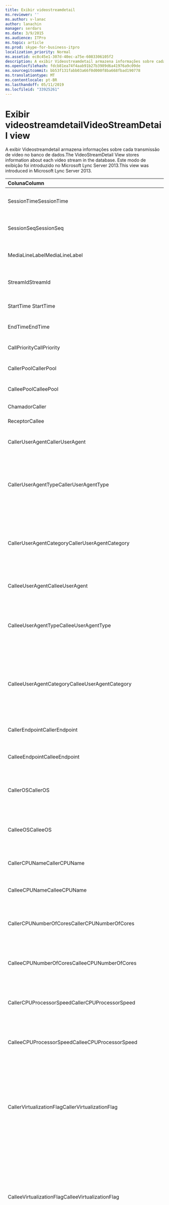 ```yaml
---
title: Exibir videostreamdetail
ms.reviewer: ''
ms.author: v-lanac
author: lanachin
manager: serdars
ms.date: 3/9/2015
ms.audience: ITPro
ms.topic: article
ms.prod: skype-for-business-itpro
localization_priority: Normal
ms.assetid: ec8c45e1-307d-40ec-a75e-6083306105f2
description: A exibir Videostreamdetail armazena informações sobre cada transmissão de vídeo no banco de dados. Este modo de exibição foi introduzido no Microsoft Lync Server 2013.
ms.openlocfilehash: fdcb81ea74f4aab91b27b3989d6a41976a9c09de
ms.sourcegitcommit: bb53f131fabb03a66f0d000f8ba668fbad190778
ms.translationtype: MT
ms.contentlocale: pt-BR
ms.lasthandoff: 05/11/2019
ms.locfileid: "33925261"
---
```

# <a name="videostreamdetail-view"></a><span data-ttu-id="f9c89-104">Exibir videostreamdetail</span><span class="sxs-lookup"><span data-stu-id="f9c89-104">VideoStreamDetail view</span></span>
 
<span data-ttu-id="f9c89-105">A exibir Videostreamdetail armazena informações sobre cada transmissão de vídeo no banco de dados.</span><span class="sxs-lookup"><span data-stu-id="f9c89-105">The VideoStreamDetail View stores information about each video stream in the database.</span></span> <span data-ttu-id="f9c89-106">Este modo de exibição foi introduzido no Microsoft Lync Server 2013.</span><span class="sxs-lookup"><span data-stu-id="f9c89-106">This view was introduced in Microsoft Lync Server 2013.</span></span>
  
|<span data-ttu-id="f9c89-107">**Coluna**</span><span class="sxs-lookup"><span data-stu-id="f9c89-107">**Column**</span></span>|<span data-ttu-id="f9c89-108">**Tipo de dados**</span><span class="sxs-lookup"><span data-stu-id="f9c89-108">**Data Type**</span></span>|<span data-ttu-id="f9c89-109">**Descrição**</span><span class="sxs-lookup"><span data-stu-id="f9c89-109">**Description**</span></span>|
|:-----|:-----|:-----|
|<span data-ttu-id="f9c89-110">SessionTime</span><span class="sxs-lookup"><span data-stu-id="f9c89-110">SessionTime</span></span>  <br/> |<span data-ttu-id="f9c89-111">datetime</span><span class="sxs-lookup"><span data-stu-id="f9c89-111">datetime</span></span>  <br/> |<span data-ttu-id="f9c89-112">Referenciado de [MediaLine table](medialine-0.md).</span><span class="sxs-lookup"><span data-stu-id="f9c89-112">Referenced from the [MediaLine table](medialine-0.md).</span></span>  <br/> |
|<span data-ttu-id="f9c89-113">SessionSeq</span><span class="sxs-lookup"><span data-stu-id="f9c89-113">SessionSeq</span></span>  <br/> |<span data-ttu-id="f9c89-114">int</span><span class="sxs-lookup"><span data-stu-id="f9c89-114">int</span></span>  <br/> |<span data-ttu-id="f9c89-115">Referenciado de [MediaLine table](medialine-0.md).</span><span class="sxs-lookup"><span data-stu-id="f9c89-115">Referenced from the [MediaLine table](medialine-0.md).</span></span>  <br/> |
|<span data-ttu-id="f9c89-116">MediaLineLabel</span><span class="sxs-lookup"><span data-stu-id="f9c89-116">MediaLineLabel</span></span>  <br/> |<span data-ttu-id="f9c89-117">tinyint</span><span class="sxs-lookup"><span data-stu-id="f9c89-117">tinyint</span></span>  <br/> |<span data-ttu-id="f9c89-118">Referenciado de [MediaLine table](medialine-0.md).</span><span class="sxs-lookup"><span data-stu-id="f9c89-118">Referenced from the [MediaLine table](medialine-0.md).</span></span>  <br/> |
|<span data-ttu-id="f9c89-119">StreamId</span><span class="sxs-lookup"><span data-stu-id="f9c89-119">StreamId</span></span>  <br/> |<span data-ttu-id="f9c89-120">int</span><span class="sxs-lookup"><span data-stu-id="f9c89-120">int</span></span>  <br/> |<span data-ttu-id="f9c89-121">ID exclusiva dentro de uma linha de mídia.</span><span class="sxs-lookup"><span data-stu-id="f9c89-121">Unique ID within a media line.</span></span>  <br/> |
|<span data-ttu-id="f9c89-122">StartTime </span><span class="sxs-lookup"><span data-stu-id="f9c89-122">StartTime</span></span>  <br/> |<span data-ttu-id="f9c89-123">datetime</span><span class="sxs-lookup"><span data-stu-id="f9c89-123">datetime</span></span>  <br/> |<span data-ttu-id="f9c89-124">Hora de início de sessão.</span><span class="sxs-lookup"><span data-stu-id="f9c89-124">Start time of the session.</span></span>  <br/> |
|<span data-ttu-id="f9c89-125">EndTime</span><span class="sxs-lookup"><span data-stu-id="f9c89-125">EndTime</span></span>  <br/> |<span data-ttu-id="f9c89-126">datetime</span><span class="sxs-lookup"><span data-stu-id="f9c89-126">datetime</span></span>  <br/> |<span data-ttu-id="f9c89-127">Hora de término da sessão.</span><span class="sxs-lookup"><span data-stu-id="f9c89-127">End time of the session.</span></span>  <br/> |
|<span data-ttu-id="f9c89-128">CallPriority</span><span class="sxs-lookup"><span data-stu-id="f9c89-128">CallPriority</span></span>  <br/> |<span data-ttu-id="f9c89-129">int</span><span class="sxs-lookup"><span data-stu-id="f9c89-129">int</span></span>  <br/> |<span data-ttu-id="f9c89-130">Prioridade da chamada.</span><span class="sxs-lookup"><span data-stu-id="f9c89-130">Priority of the call.</span></span>  <br/> |
|<span data-ttu-id="f9c89-131">CallerPool</span><span class="sxs-lookup"><span data-stu-id="f9c89-131">CallerPool</span></span>  <br/> |<span data-ttu-id="f9c89-132">nvarchar(256)</span><span class="sxs-lookup"><span data-stu-id="f9c89-132">nvarchar(256)</span></span>  <br/> |<span data-ttu-id="f9c89-133">FQDN do pool do chamador.</span><span class="sxs-lookup"><span data-stu-id="f9c89-133">Caller pool FQDN.</span></span>  <br/> |
|<span data-ttu-id="f9c89-134">CalleePool</span><span class="sxs-lookup"><span data-stu-id="f9c89-134">CalleePool</span></span>  <br/> |<span data-ttu-id="f9c89-135">nvarchar(256)</span><span class="sxs-lookup"><span data-stu-id="f9c89-135">nvarchar(256)</span></span>  <br/> |<span data-ttu-id="f9c89-136">FQDN do pool do receptor.</span><span class="sxs-lookup"><span data-stu-id="f9c89-136">Callee pool FQDN.</span></span>  <br/> |
|<span data-ttu-id="f9c89-137">Chamador</span><span class="sxs-lookup"><span data-stu-id="f9c89-137">Caller</span></span>  <br/> |<span data-ttu-id="f9c89-138">nvarchar(450)</span><span class="sxs-lookup"><span data-stu-id="f9c89-138">nvarchar(450)</span></span>  <br/> |<span data-ttu-id="f9c89-139">URI do chamador.</span><span class="sxs-lookup"><span data-stu-id="f9c89-139">Caller's URI.</span></span>  <br/> |
|<span data-ttu-id="f9c89-140">Receptor</span><span class="sxs-lookup"><span data-stu-id="f9c89-140">Callee</span></span>  <br/> |<span data-ttu-id="f9c89-141">nvarchar(450)</span><span class="sxs-lookup"><span data-stu-id="f9c89-141">nvarchar(450)</span></span>  <br/> |<span data-ttu-id="f9c89-142">URI do receptor.</span><span class="sxs-lookup"><span data-stu-id="f9c89-142">Callee's URI.</span></span>  <br/> |
|<span data-ttu-id="f9c89-143">CallerUserAgent</span><span class="sxs-lookup"><span data-stu-id="f9c89-143">CallerUserAgent</span></span>  <br/> |<span data-ttu-id="f9c89-144">nvarchar(256)</span><span class="sxs-lookup"><span data-stu-id="f9c89-144">nvarchar(256)</span></span>  <br/> |<span data-ttu-id="f9c89-145">String de agente de usuário do chamador.</span><span class="sxs-lookup"><span data-stu-id="f9c89-145">Caller's user agent string.</span></span>  <br/> |
|<span data-ttu-id="f9c89-146">CallerUserAgentType</span><span class="sxs-lookup"><span data-stu-id="f9c89-146">CallerUserAgentType</span></span>  <br/> |<span data-ttu-id="f9c89-147">smallint</span><span class="sxs-lookup"><span data-stu-id="f9c89-147">smallint</span></span>  <br/> |<span data-ttu-id="f9c89-148">Tipo de agente de usuário do chamador.</span><span class="sxs-lookup"><span data-stu-id="f9c89-148">Type of caller's user agent.</span></span> <span data-ttu-id="f9c89-149">Consulte a [tabela UserAgent](useragent.md) para obter detalhes.</span><span class="sxs-lookup"><span data-stu-id="f9c89-149">See the [UserAgent table](useragent.md) for details.</span></span> <br/> |
|<span data-ttu-id="f9c89-150">CallerUserAgentCategory</span><span class="sxs-lookup"><span data-stu-id="f9c89-150">CallerUserAgentCategory</span></span>  <br/> |<span data-ttu-id="f9c89-151">nvarchar(64)</span><span class="sxs-lookup"><span data-stu-id="f9c89-151">nvarchar(64)</span></span>  <br/> |<span data-ttu-id="f9c89-152">Categoria do agente do usuário do chamador.</span><span class="sxs-lookup"><span data-stu-id="f9c89-152">Category of caller's user agent.</span></span> <span data-ttu-id="f9c89-153">Consulte a [tabela UserAgentDef (QoE)](useragentdef-qoe.md) para obter detalhes.</span><span class="sxs-lookup"><span data-stu-id="f9c89-153">See the [UserAgentDef table (QoE)](useragentdef-qoe.md) for details.</span></span> <br/> |
|<span data-ttu-id="f9c89-154">CalleeUserAgent</span><span class="sxs-lookup"><span data-stu-id="f9c89-154">CalleeUserAgent</span></span>  <br/> |<span data-ttu-id="f9c89-155">nvarchar(256)</span><span class="sxs-lookup"><span data-stu-id="f9c89-155">nvarchar(256)</span></span>  <br/> |<span data-ttu-id="f9c89-156">String de agente do usuário do receptor.</span><span class="sxs-lookup"><span data-stu-id="f9c89-156">Callee's user agent string.</span></span>  <br/> |
|<span data-ttu-id="f9c89-157">CalleeUserAgentType</span><span class="sxs-lookup"><span data-stu-id="f9c89-157">CalleeUserAgentType</span></span>  <br/> |<span data-ttu-id="f9c89-158">smallint</span><span class="sxs-lookup"><span data-stu-id="f9c89-158">smallint</span></span>  <br/> |<span data-ttu-id="f9c89-159">Tipo de agente de usuário do receptor.</span><span class="sxs-lookup"><span data-stu-id="f9c89-159">Type of callee's user agent.</span></span> <span data-ttu-id="f9c89-160">Consulte a [tabela UserAgent](useragent.md) para obter informações.</span><span class="sxs-lookup"><span data-stu-id="f9c89-160">See the [UserAgent table](useragent.md) for information.</span></span> <br/> |
|<span data-ttu-id="f9c89-161">CalleeUserAgentCategory</span><span class="sxs-lookup"><span data-stu-id="f9c89-161">CalleeUserAgentCategory</span></span>  <br/> |<span data-ttu-id="f9c89-162">nvarchar(64)</span><span class="sxs-lookup"><span data-stu-id="f9c89-162">nvarchar(64)</span></span>  <br/> |<span data-ttu-id="f9c89-163">Categoria do agente do usuário do receptor.</span><span class="sxs-lookup"><span data-stu-id="f9c89-163">Category of callee's user agent.</span></span> <span data-ttu-id="f9c89-164">Consulte a [tabela UserAgentDef (QoE)](useragentdef-qoe.md) para obter informações.</span><span class="sxs-lookup"><span data-stu-id="f9c89-164">See the [UserAgentDef table (QoE)](useragentdef-qoe.md) for information.</span></span> <br/> |
|<span data-ttu-id="f9c89-165">CallerEndpoint</span><span class="sxs-lookup"><span data-stu-id="f9c89-165">CallerEndpoint</span></span>  <br/> |<span data-ttu-id="f9c89-166">nvarchar(256)</span><span class="sxs-lookup"><span data-stu-id="f9c89-166">nvarchar(256)</span></span>  <br/> |<span data-ttu-id="f9c89-167">Nome do ponto de extremidade do chamador.</span><span class="sxs-lookup"><span data-stu-id="f9c89-167">Caller's endpoint name.</span></span>  <br/> |
|<span data-ttu-id="f9c89-168">CalleeEndpoint</span><span class="sxs-lookup"><span data-stu-id="f9c89-168">CalleeEndpoint</span></span>  <br/> |<span data-ttu-id="f9c89-169">nvarchar(256)</span><span class="sxs-lookup"><span data-stu-id="f9c89-169">nvarchar(256)</span></span>  <br/> |<span data-ttu-id="f9c89-170">Nome do ponto de extremidade do receptor.</span><span class="sxs-lookup"><span data-stu-id="f9c89-170">Callee's endpoint name.</span></span>  <br/> |
|<span data-ttu-id="f9c89-171">CallerOS</span><span class="sxs-lookup"><span data-stu-id="f9c89-171">CallerOS</span></span>  <br/> |<span data-ttu-id="f9c89-172">nvarchar (128)</span><span class="sxs-lookup"><span data-stu-id="f9c89-172">nvarchar(128)</span></span>  <br/> |<span data-ttu-id="f9c89-173">Sistema operacional (SO) do ponto de extremidade do chamador.</span><span class="sxs-lookup"><span data-stu-id="f9c89-173">Operating system (OS) of the caller's endpoint.</span></span>  <br/> |
|<span data-ttu-id="f9c89-174">CalleeOS</span><span class="sxs-lookup"><span data-stu-id="f9c89-174">CalleeOS</span></span>  <br/> |<span data-ttu-id="f9c89-175">nvarchar (128)</span><span class="sxs-lookup"><span data-stu-id="f9c89-175">nvarchar(128)</span></span>  <br/> |<span data-ttu-id="f9c89-176">Sistema operacional (SO) do ponto de extremidade do receptor.</span><span class="sxs-lookup"><span data-stu-id="f9c89-176">Operating system (OS) of the callee's endpoint.</span></span>  <br/> |
|<span data-ttu-id="f9c89-177">CallerCPUName</span><span class="sxs-lookup"><span data-stu-id="f9c89-177">CallerCPUName</span></span>  <br/> |<span data-ttu-id="f9c89-178">nvarchar (128)</span><span class="sxs-lookup"><span data-stu-id="f9c89-178">nvarchar(128)</span></span>  <br/> |<span data-ttu-id="f9c89-179">Nome da CPU do ponto de extremidade do chamador.</span><span class="sxs-lookup"><span data-stu-id="f9c89-179">CPU name of the caller's endpoint.</span></span>  <br/> |
|<span data-ttu-id="f9c89-180">CalleeCPUName</span><span class="sxs-lookup"><span data-stu-id="f9c89-180">CalleeCPUName</span></span>  <br/> |<span data-ttu-id="f9c89-181">nvarchar (128)</span><span class="sxs-lookup"><span data-stu-id="f9c89-181">nvarchar(128)</span></span>  <br/> |<span data-ttu-id="f9c89-182">Nome da CPU do ponto de extremidade do receptor.</span><span class="sxs-lookup"><span data-stu-id="f9c89-182">CPU name of the callee's endpoint.</span></span>  <br/> |
|<span data-ttu-id="f9c89-183">CallerCPUNumberOfCores</span><span class="sxs-lookup"><span data-stu-id="f9c89-183">CallerCPUNumberOfCores</span></span>  <br/> |<span data-ttu-id="f9c89-184">smallint</span><span class="sxs-lookup"><span data-stu-id="f9c89-184">smallint</span></span>  <br/> |<span data-ttu-id="f9c89-185">Número de núcleos de CPU do ponto de extremidade do chamador.</span><span class="sxs-lookup"><span data-stu-id="f9c89-185">Number of CPU cores of the caller's endpoint.</span></span>  <br/> |
|<span data-ttu-id="f9c89-186">CalleeCPUNumberOfCores</span><span class="sxs-lookup"><span data-stu-id="f9c89-186">CalleeCPUNumberOfCores</span></span>  <br/> |<span data-ttu-id="f9c89-187">smallint</span><span class="sxs-lookup"><span data-stu-id="f9c89-187">smallint</span></span>  <br/> |<span data-ttu-id="f9c89-188">Número de núcleos de CPU do ponto de extremidade do receptor.</span><span class="sxs-lookup"><span data-stu-id="f9c89-188">Number of CPU cores of the callee's endpoint.</span></span>  <br/> |
|<span data-ttu-id="f9c89-189">CallerCPUProcessorSpeed</span><span class="sxs-lookup"><span data-stu-id="f9c89-189">CallerCPUProcessorSpeed</span></span>  <br/> |<span data-ttu-id="f9c89-190">int</span><span class="sxs-lookup"><span data-stu-id="f9c89-190">int</span></span>  <br/> |<span data-ttu-id="f9c89-191">Velocidade do processador da CPU do ponto de extremidade do chamador.</span><span class="sxs-lookup"><span data-stu-id="f9c89-191">CPU processor speed of the caller's endpoint.</span></span>  <br/> |
|<span data-ttu-id="f9c89-192">CalleeCPUProcessorSpeed</span><span class="sxs-lookup"><span data-stu-id="f9c89-192">CalleeCPUProcessorSpeed</span></span>  <br/> |<span data-ttu-id="f9c89-193">int</span><span class="sxs-lookup"><span data-stu-id="f9c89-193">int</span></span>  <br/> |<span data-ttu-id="f9c89-194">Velocidade do processador da CPU do ponto de extremidade do receptor.</span><span class="sxs-lookup"><span data-stu-id="f9c89-194">CPU processor speed of the callee's endpoint.</span></span>  <br/> |
|<span data-ttu-id="f9c89-195">CallerVirtualizationFlag</span><span class="sxs-lookup"><span data-stu-id="f9c89-195">CallerVirtualizationFlag</span></span>  <br/> |<span data-ttu-id="f9c89-196">tinyint</span><span class="sxs-lookup"><span data-stu-id="f9c89-196">tinyint</span></span>  <br/> |<span data-ttu-id="f9c89-197">Indica se o sistema do chamador está sendo executado em um ambiente virtualizado.</span><span class="sxs-lookup"><span data-stu-id="f9c89-197">Indicates whether the caller's system is running in a virtualized environment.</span></span> <span data-ttu-id="f9c89-198">Consulte a [tabela de ponto de extremidade](endpoint.md) para obter mais informações.</span><span class="sxs-lookup"><span data-stu-id="f9c89-198">See the [Endpoint table](endpoint.md) for more information.</span></span> <br/> |
|<span data-ttu-id="f9c89-199">CalleeVirtualizationFlag</span><span class="sxs-lookup"><span data-stu-id="f9c89-199">CalleeVirtualizationFlag</span></span>  <br/> |<span data-ttu-id="f9c89-200">tinyint</span><span class="sxs-lookup"><span data-stu-id="f9c89-200">tinyint</span></span>  <br/> |<span data-ttu-id="f9c89-201">Indica se o sistema do receptor da chamada está sendo executado em um ambiente virtualizado.</span><span class="sxs-lookup"><span data-stu-id="f9c89-201">Indicates whether the callee's system is running in a virtualized environment.</span></span> <span data-ttu-id="f9c89-202">Consulte a [tabela de ponto de extremidade](endpoint.md) para obter mais informações.</span><span class="sxs-lookup"><span data-stu-id="f9c89-202">See the [Endpoint table](endpoint.md) for more information.</span></span> <br/> |
|<span data-ttu-id="f9c89-203">ConnectivityIce</span><span class="sxs-lookup"><span data-stu-id="f9c89-203">ConnectivityIce</span></span>  <br/> |<span data-ttu-id="f9c89-204">tinyint</span><span class="sxs-lookup"><span data-stu-id="f9c89-204">tinyint</span></span>  <br/> |<span data-ttu-id="f9c89-205">Informações sobre o caminho de mídia, como direto ou retransmitido.</span><span class="sxs-lookup"><span data-stu-id="f9c89-205">Information about media path, such as direct or relayed.</span></span> <span data-ttu-id="f9c89-206">Consulte a [tabela MediaLine](medialine-0.md) para obter mais informações.</span><span class="sxs-lookup"><span data-stu-id="f9c89-206">See the [MediaLine table](medialine-0.md) for more information.</span></span> <br/> |
|<span data-ttu-id="f9c89-207">CallerIceWarningFlags</span><span class="sxs-lookup"><span data-stu-id="f9c89-207">CallerIceWarningFlags</span></span>  <br/> |<span data-ttu-id="f9c89-208">int</span><span class="sxs-lookup"><span data-stu-id="f9c89-208">int</span></span>  <br/> |<span data-ttu-id="f9c89-209">Informações sobre o processo de conectividade ICE (estabelecimento interativa) descritas em bits sinalizadores para o chamador.</span><span class="sxs-lookup"><span data-stu-id="f9c89-209">Information about Interactive Connectivity Establishment (ICE) process described in bits flags for the caller.</span></span> <span data-ttu-id="f9c89-210">Para obter detalhes, consulte a qualidade da experiência do Monitoring Server especificação do protocolo.</span><span class="sxs-lookup"><span data-stu-id="f9c89-210">For details, refer to the Quality of Experience Monitoring Server Protocol Specification.</span></span>  <br/> |
|<span data-ttu-id="f9c89-211">CalleeIceWarningFlags</span><span class="sxs-lookup"><span data-stu-id="f9c89-211">CalleeIceWarningFlags</span></span>  <br/> |<span data-ttu-id="f9c89-212">int</span><span class="sxs-lookup"><span data-stu-id="f9c89-212">int</span></span>  <br/> |<span data-ttu-id="f9c89-213">Informações sobre o processo de conectividade ICE (estabelecimento interativa) descritas em bits sinalizadores para o receptor.</span><span class="sxs-lookup"><span data-stu-id="f9c89-213">Information about Interactive Connectivity Establishment (ICE) process described in bits flags for the callee.</span></span> <span data-ttu-id="f9c89-214">Para obter detalhes, consulte a qualidade da experiência do Monitoring Server especificação do protocolo.</span><span class="sxs-lookup"><span data-stu-id="f9c89-214">For details, refer to the Quality of Experience Monitoring Server Protocol Specification.</span></span>  <br/> |
|<span data-ttu-id="f9c89-215">Transporte</span><span class="sxs-lookup"><span data-stu-id="f9c89-215">Transport</span></span>  <br/> |<span data-ttu-id="f9c89-216">int</span><span class="sxs-lookup"><span data-stu-id="f9c89-216">int</span></span>  <br/> |<span data-ttu-id="f9c89-217">Tipo de transporte: 0 é UDP, 1 é TCP.</span><span class="sxs-lookup"><span data-stu-id="f9c89-217">Transport type: 0 is UDP, 1 is TCP.</span></span>  <br/> |
|<span data-ttu-id="f9c89-218">CallerIPAddr</span><span class="sxs-lookup"><span data-stu-id="f9c89-218">CallerIPAddr</span></span>  <br/> |<span data-ttu-id="f9c89-219">var(50)</span><span class="sxs-lookup"><span data-stu-id="f9c89-219">var(50)</span></span>  <br/> |<span data-ttu-id="f9c89-220">Endereço IP do chamador.</span><span class="sxs-lookup"><span data-stu-id="f9c89-220">IP address of the caller.</span></span> <span data-ttu-id="f9c89-221">Isso pode ser um IPv4 ou um endereço IPv6.</span><span class="sxs-lookup"><span data-stu-id="f9c89-221">This may be either an IPv4 or an IPv6 address.</span></span>  <br/> |
|<span data-ttu-id="f9c89-222">CallerPort</span><span class="sxs-lookup"><span data-stu-id="f9c89-222">CallerPort</span></span>  <br/> |<span data-ttu-id="f9c89-223">int</span><span class="sxs-lookup"><span data-stu-id="f9c89-223">int</span></span>  <br/> |<span data-ttu-id="f9c89-224">Porta usada pelo chamador.</span><span class="sxs-lookup"><span data-stu-id="f9c89-224">Port used by the caller.</span></span>  <br/> |
|<span data-ttu-id="f9c89-225">CallerInside</span><span class="sxs-lookup"><span data-stu-id="f9c89-225">CallerInside</span></span>  <br/> |<span data-ttu-id="f9c89-226">bit</span><span class="sxs-lookup"><span data-stu-id="f9c89-226">bit</span></span>  <br/> |<span data-ttu-id="f9c89-227">Indica se o chamador está dentro da rede da organização.</span><span class="sxs-lookup"><span data-stu-id="f9c89-227">Indicates whether the caller is inside the organization network.</span></span> <span data-ttu-id="f9c89-228">1 significa que o chamador está dentro da rede corporativa, 0 significa que o chamador está fora da rede.</span><span class="sxs-lookup"><span data-stu-id="f9c89-228">1 means caller is inside the enterprise network, 0 means the caller is outside the network.</span></span>  <br/> |
|<span data-ttu-id="f9c89-229">CalleeIPAddr</span><span class="sxs-lookup"><span data-stu-id="f9c89-229">CalleeIPAddr</span></span>  <br/> |<span data-ttu-id="f9c89-230">var(50)</span><span class="sxs-lookup"><span data-stu-id="f9c89-230">var(50)</span></span>  <br/> |<span data-ttu-id="f9c89-231">Endereço IP do receptor.</span><span class="sxs-lookup"><span data-stu-id="f9c89-231">IP address of the callee.</span></span> <span data-ttu-id="f9c89-232">Isso pode ser um IPv4 ou um endereço IPv6.</span><span class="sxs-lookup"><span data-stu-id="f9c89-232">This may be either an IPv4 or an IPv6 address.</span></span>  <br/> |
|<span data-ttu-id="f9c89-233">CalleePort</span><span class="sxs-lookup"><span data-stu-id="f9c89-233">CalleePort</span></span>  <br/> |<span data-ttu-id="f9c89-234">int</span><span class="sxs-lookup"><span data-stu-id="f9c89-234">int</span></span>  <br/> |<span data-ttu-id="f9c89-235">Porta usada pelo receptor.</span><span class="sxs-lookup"><span data-stu-id="f9c89-235">Port used by the callee.</span></span>  <br/> |
|<span data-ttu-id="f9c89-236">CalleeInside</span><span class="sxs-lookup"><span data-stu-id="f9c89-236">CalleeInside</span></span>  <br/> |<span data-ttu-id="f9c89-237">bit</span><span class="sxs-lookup"><span data-stu-id="f9c89-237">bit</span></span>  <br/> |<span data-ttu-id="f9c89-238">Indica que se o chamador está dentro do network.1 organização significa receptor está na rede corporativa, 0 significa que o receptor está fora da rede.</span><span class="sxs-lookup"><span data-stu-id="f9c89-238">Indicates whether the caller is inside the organization network.1 means callee is inside the enterprise network, 0 means the callee is outside the network.</span></span>  <br/> |
|<span data-ttu-id="f9c89-239">CallerUserSite</span><span class="sxs-lookup"><span data-stu-id="f9c89-239">CallerUserSite</span></span>  <br/> |<span data-ttu-id="f9c89-240">nvarchar (128)</span><span class="sxs-lookup"><span data-stu-id="f9c89-240">nvarchar(128)</span></span>  <br/> |<span data-ttu-id="f9c89-241">Nome do site do chamador.</span><span class="sxs-lookup"><span data-stu-id="f9c89-241">Name of the caller's site.</span></span>  <br/> |
|<span data-ttu-id="f9c89-242">CallerRegion</span><span class="sxs-lookup"><span data-stu-id="f9c89-242">CallerRegion</span></span>  <br/> |<span data-ttu-id="f9c89-243">nvarchar (128)</span><span class="sxs-lookup"><span data-stu-id="f9c89-243">nvarchar(128)</span></span>  <br/> |<span data-ttu-id="f9c89-244">Nome do país/região do site do chamador.</span><span class="sxs-lookup"><span data-stu-id="f9c89-244">Name of the country/region of the caller's site.</span></span>  <br/> |
|<span data-ttu-id="f9c89-245">CalleeUserSite</span><span class="sxs-lookup"><span data-stu-id="f9c89-245">CalleeUserSite</span></span>  <br/> |<span data-ttu-id="f9c89-246">nvarchar (128)</span><span class="sxs-lookup"><span data-stu-id="f9c89-246">nvarchar(128)</span></span>  <br/> |<span data-ttu-id="f9c89-247">Nome do site do receptor.</span><span class="sxs-lookup"><span data-stu-id="f9c89-247">Name of the callee's site.</span></span>  <br/> |
|<span data-ttu-id="f9c89-248">CalleeRegion</span><span class="sxs-lookup"><span data-stu-id="f9c89-248">CalleeRegion</span></span>  <br/> |<span data-ttu-id="f9c89-249">nvarchar (128)</span><span class="sxs-lookup"><span data-stu-id="f9c89-249">nvarchar(128)</span></span>  <br/> |<span data-ttu-id="f9c89-250">Nome do país/região do site do receptor.</span><span class="sxs-lookup"><span data-stu-id="f9c89-250">Name of the country/region of the callee's site.</span></span>  <br/> |
|<span data-ttu-id="f9c89-251">CallerRelayIPAddr</span><span class="sxs-lookup"><span data-stu-id="f9c89-251">CallerRelayIPAddr</span></span>  <br/> |<span data-ttu-id="f9c89-252">var(50)</span><span class="sxs-lookup"><span data-stu-id="f9c89-252">var(50)</span></span>  <br/> |<span data-ttu-id="f9c89-253">Endereço IP do / serviço de borda V usado pelo chamador.</span><span class="sxs-lookup"><span data-stu-id="f9c89-253">IP Address of the A/V Edge service used by the caller.</span></span> <span data-ttu-id="f9c89-254">Consulte a [tabela IPAddress](ipaddress.md) para obter mais informações.</span><span class="sxs-lookup"><span data-stu-id="f9c89-254">See the [IPAddress table](ipaddress.md) for more information.</span></span> <br/> |
|<span data-ttu-id="f9c89-255">CallerRelayPort</span><span class="sxs-lookup"><span data-stu-id="f9c89-255">CallerRelayPort</span></span>  <br/> |<span data-ttu-id="f9c89-256">int</span><span class="sxs-lookup"><span data-stu-id="f9c89-256">int</span></span>  <br/> |<span data-ttu-id="f9c89-257">Porta no / serviço de borda V usado pelo chamador.</span><span class="sxs-lookup"><span data-stu-id="f9c89-257">Port on the A/V Edge service used by the caller.</span></span>  <br/> |
|<span data-ttu-id="f9c89-258">CalleeRelayIPAddr</span><span class="sxs-lookup"><span data-stu-id="f9c89-258">CalleeRelayIPAddr</span></span>  <br/> |<span data-ttu-id="f9c89-259">var(50)</span><span class="sxs-lookup"><span data-stu-id="f9c89-259">var(50)</span></span>  <br/> |<span data-ttu-id="f9c89-260">Chave de endereço IP do / serviço de borda V usado pelo receptor.</span><span class="sxs-lookup"><span data-stu-id="f9c89-260">IP Address key of the A/V Edge service used by the callee.</span></span> <span data-ttu-id="f9c89-261">Consulte a [tabela IPAddress](ipaddress.md) para obter mais informações.</span><span class="sxs-lookup"><span data-stu-id="f9c89-261">See the [IPAddress table](ipaddress.md) for more information.</span></span> <br/> |
|<span data-ttu-id="f9c89-262">CalleeRelayPort</span><span class="sxs-lookup"><span data-stu-id="f9c89-262">CalleeRelayPort</span></span>  <br/> |<span data-ttu-id="f9c89-263">int</span><span class="sxs-lookup"><span data-stu-id="f9c89-263">int</span></span>  <br/> |<span data-ttu-id="f9c89-264">Porta no / serviço de borda V usado pelo receptor.</span><span class="sxs-lookup"><span data-stu-id="f9c89-264">Port on the A/V Edge service used by the callee.</span></span>  <br/> |
|<span data-ttu-id="f9c89-265">CallerCaptureDev</span><span class="sxs-lookup"><span data-stu-id="f9c89-265">CallerCaptureDev</span></span>  <br/> |<span data-ttu-id="f9c89-266">varchar(256)</span><span class="sxs-lookup"><span data-stu-id="f9c89-266">varchar(256)</span></span>  <br/> |<span data-ttu-id="f9c89-267">Nome do dispositivo de captura do chamador.</span><span class="sxs-lookup"><span data-stu-id="f9c89-267">Caller's capture device name.</span></span>  <br/> |
|<span data-ttu-id="f9c89-268">CallerRenderDev</span><span class="sxs-lookup"><span data-stu-id="f9c89-268">CallerRenderDev</span></span>  <br/> |<span data-ttu-id="f9c89-269">varchar(256)</span><span class="sxs-lookup"><span data-stu-id="f9c89-269">varchar(256)</span></span>  <br/> |<span data-ttu-id="f9c89-270">Nome do dispositivo de renderização do chamador.</span><span class="sxs-lookup"><span data-stu-id="f9c89-270">Caller's render device name.</span></span>  <br/> |
|<span data-ttu-id="f9c89-271">CallerCaptureDevDriver</span><span class="sxs-lookup"><span data-stu-id="f9c89-271">CallerCaptureDevDriver</span></span>  <br/> |<span data-ttu-id="f9c89-272">varchar(256)</span><span class="sxs-lookup"><span data-stu-id="f9c89-272">varchar(256)</span></span>  <br/> |<span data-ttu-id="f9c89-273">Nome de driver de dispositivo de captura do chamador.</span><span class="sxs-lookup"><span data-stu-id="f9c89-273">Caller's capture device driver name.</span></span>  <br/> |
|<span data-ttu-id="f9c89-274">CallerRenderDevDriver</span><span class="sxs-lookup"><span data-stu-id="f9c89-274">CallerRenderDevDriver</span></span>  <br/> |<span data-ttu-id="f9c89-275">varchar(256)</span><span class="sxs-lookup"><span data-stu-id="f9c89-275">varchar(256)</span></span>  <br/> |<span data-ttu-id="f9c89-276">Nome do driver do dispositivo de renderização do chamador.</span><span class="sxs-lookup"><span data-stu-id="f9c89-276">Caller's render device driver name.</span></span>  <br/> |
|<span data-ttu-id="f9c89-277">CalleeCaptureDev</span><span class="sxs-lookup"><span data-stu-id="f9c89-277">CalleeCaptureDev</span></span>  <br/> |<span data-ttu-id="f9c89-278">varchar(256)</span><span class="sxs-lookup"><span data-stu-id="f9c89-278">varchar(256)</span></span>  <br/> |<span data-ttu-id="f9c89-279">Nome do dispositivo de captura do receptor.</span><span class="sxs-lookup"><span data-stu-id="f9c89-279">Callee's capture device name.</span></span>  <br/> |
|<span data-ttu-id="f9c89-280">CalleeRenderDev</span><span class="sxs-lookup"><span data-stu-id="f9c89-280">CalleeRenderDev</span></span>  <br/> |<span data-ttu-id="f9c89-281">varchar(256)</span><span class="sxs-lookup"><span data-stu-id="f9c89-281">varchar(256)</span></span>  <br/> |<span data-ttu-id="f9c89-282">Nome do dispositivo de renderização do receptor.</span><span class="sxs-lookup"><span data-stu-id="f9c89-282">Callee's render device name.</span></span>  <br/> |
|<span data-ttu-id="f9c89-283">CalleCaptureDevDriver</span><span class="sxs-lookup"><span data-stu-id="f9c89-283">CalleCaptureDevDriver</span></span>  <br/> |<span data-ttu-id="f9c89-284">varchar(256)</span><span class="sxs-lookup"><span data-stu-id="f9c89-284">varchar(256)</span></span>  <br/> |<span data-ttu-id="f9c89-285">Nome de driver de dispositivo de captura do receptor.</span><span class="sxs-lookup"><span data-stu-id="f9c89-285">Callee's capture device driver name.</span></span>  <br/> |
|<span data-ttu-id="f9c89-286">CalleeRenderDevDriver</span><span class="sxs-lookup"><span data-stu-id="f9c89-286">CalleeRenderDevDriver</span></span>  <br/> |<span data-ttu-id="f9c89-287">varchar(256)</span><span class="sxs-lookup"><span data-stu-id="f9c89-287">varchar(256)</span></span>  <br/> |<span data-ttu-id="f9c89-288">Nome do driver do dispositivo de renderização do receptor.</span><span class="sxs-lookup"><span data-stu-id="f9c89-288">Callee's render device driver name.</span></span>  <br/> |
|<span data-ttu-id="f9c89-289">CallerNetworkConnectionType</span><span class="sxs-lookup"><span data-stu-id="f9c89-289">CallerNetworkConnectionType</span></span>  <br/> |<span data-ttu-id="f9c89-290">tinyint</span><span class="sxs-lookup"><span data-stu-id="f9c89-290">tinyint</span></span>  <br/> |<span data-ttu-id="f9c89-291">Tipo de conexão de rede do chamador: 0 é por fio, 1 é sem fio.</span><span class="sxs-lookup"><span data-stu-id="f9c89-291">Caller's network connection type: 0 is wired, 1 is wireless.</span></span>  <br/> |
|<span data-ttu-id="f9c89-292">CallerVPN</span><span class="sxs-lookup"><span data-stu-id="f9c89-292">CallerVPN</span></span>  <br/> |<span data-ttu-id="f9c89-293">bit</span><span class="sxs-lookup"><span data-stu-id="f9c89-293">bit</span></span>  <br/> |<span data-ttu-id="f9c89-294">Indica se ou não o chamador se conectou por uma rede virtual privada.</span><span class="sxs-lookup"><span data-stu-id="f9c89-294">Indicates whether or not the caller connected over a virtual private network.</span></span> <span data-ttu-id="f9c89-295">1 é a rede virtual privada (VPN), 0 é não VPN.</span><span class="sxs-lookup"><span data-stu-id="f9c89-295">1 is virtual private network (VPN), 0 is non-VPN.</span></span>  <br/> |
|<span data-ttu-id="f9c89-296">CallerLinkSpeed</span><span class="sxs-lookup"><span data-stu-id="f9c89-296">CallerLinkSpeed</span></span>  <br/> |<span data-ttu-id="f9c89-297">decimal(18,)</span><span class="sxs-lookup"><span data-stu-id="f9c89-297">decimal(18,)</span></span>  <br/> |<span data-ttu-id="f9c89-298">Velocidade do link de rede para o ponto de extremidade do chamador em bps.</span><span class="sxs-lookup"><span data-stu-id="f9c89-298">Network link speed for the caller's endpoint in bps.</span></span>  <br/> |
|<span data-ttu-id="f9c89-299">CalleeNetworkConnectionType</span><span class="sxs-lookup"><span data-stu-id="f9c89-299">CalleeNetworkConnectionType</span></span>  <br/> |<span data-ttu-id="f9c89-300">tinyint</span><span class="sxs-lookup"><span data-stu-id="f9c89-300">tinyint</span></span>  <br/> |<span data-ttu-id="f9c89-301">O tipo de conexão de rede do receptor: 0 é por fio, 1 é sem fio.</span><span class="sxs-lookup"><span data-stu-id="f9c89-301">Callee's network connection type: 0 is wired, 1 is wireless.</span></span>  <br/> |
|<span data-ttu-id="f9c89-302">CalleeVPN</span><span class="sxs-lookup"><span data-stu-id="f9c89-302">CalleeVPN</span></span>  <br/> |<span data-ttu-id="f9c89-303">bit</span><span class="sxs-lookup"><span data-stu-id="f9c89-303">bit</span></span>  <br/> |<span data-ttu-id="f9c89-304">Indica se ou não o receptor da chamada conectada por uma rede privada virtual.</span><span class="sxs-lookup"><span data-stu-id="f9c89-304">Indicates whether or not the callee connected over a virtual private network.</span></span> <span data-ttu-id="f9c89-305">1 é a rede virtual privada (VPN), 0 é não VPN.</span><span class="sxs-lookup"><span data-stu-id="f9c89-305">1 is virtual private network (VPN), 0 is non-VPN.</span></span>  <br/> |
|<span data-ttu-id="f9c89-306">CalleeLinkSpeed</span><span class="sxs-lookup"><span data-stu-id="f9c89-306">CalleeLinkSpeed</span></span>  <br/> |<span data-ttu-id="f9c89-307">decimal(18,0)</span><span class="sxs-lookup"><span data-stu-id="f9c89-307">decimal(18,0)</span></span>  <br/> |<span data-ttu-id="f9c89-308">Velocidade do link de rede para o ponto de extremidade do receptor da chamada (em bps).</span><span class="sxs-lookup"><span data-stu-id="f9c89-308">Network link speed for the callee's endpoint (in bps).</span></span>  <br/> |
|<span data-ttu-id="f9c89-309">ConversationalMOS</span><span class="sxs-lookup"><span data-stu-id="f9c89-309">ConversationalMOS</span></span>  <br/> |<span data-ttu-id="f9c89-310">decimal(3,2)</span><span class="sxs-lookup"><span data-stu-id="f9c89-310">decimal(3,2)</span></span>  <br/> |<span data-ttu-id="f9c89-311">MOS da conversa de banda estreita sessões de áudio (com base em dois fluxos de áudio).</span><span class="sxs-lookup"><span data-stu-id="f9c89-311">Narrowband Conversational MOS of the audio sessions (based on both audio streams).</span></span>  <br/> |
|<span data-ttu-id="f9c89-312">AppliedBandwidthLimit</span><span class="sxs-lookup"><span data-stu-id="f9c89-312">AppliedBandwidthLimit</span></span>  <br/> |<span data-ttu-id="f9c89-313">int</span><span class="sxs-lookup"><span data-stu-id="f9c89-313">int</span></span>  <br/> |<span data-ttu-id="f9c89-314">Largura de banda real aplicada ao envio determinado lado fluxo dado várias configurações de política (ativar, API, SDP, servidor de políticas e assim por diante).</span><span class="sxs-lookup"><span data-stu-id="f9c89-314">Actual bandwidth applied to the given send side stream given various policy settings (TURN, API, SDP, Policy Server, and so on).</span></span> <span data-ttu-id="f9c89-315">Isso não deve ser confundido com a largura de banda efetiva porque pode haver uma largura de banda efetiva inferior com base na estimativa de largura de banda.</span><span class="sxs-lookup"><span data-stu-id="f9c89-315">This is not to be confused with the effective bandwidth because there can be a lower effective bandwidth based on the bandwidth estimate.</span></span> <span data-ttu-id="f9c89-316">Isto é, basicamente, a largura de banda máxima, que o fluxo de envio pode demorar limites impostos pela estimativa de largura de banda de bloqueio.</span><span class="sxs-lookup"><span data-stu-id="f9c89-316">This is basically the maximum bandwidth the send stream can take barring limits imposed by the bandwidth estimate.</span></span>  <br/> |
|<span data-ttu-id="f9c89-317">JitterInterArrival</span><span class="sxs-lookup"><span data-stu-id="f9c89-317">JitterInterArrival</span></span>  <br/> |<span data-ttu-id="f9c89-318">int</span><span class="sxs-lookup"><span data-stu-id="f9c89-318">int</span></span>  <br/> |<span data-ttu-id="f9c89-319">Instabilidade média da rede estatísticas do protocolo de controle de Tempo Real (RTCP).</span><span class="sxs-lookup"><span data-stu-id="f9c89-319">Average network jitter from Real Time Control Protocol (RTCP) statistics.</span></span>  <br/> |
|<span data-ttu-id="f9c89-320">JitterInterArrivalMax</span><span class="sxs-lookup"><span data-stu-id="f9c89-320">JitterInterArrivalMax</span></span>  <br/> |<span data-ttu-id="f9c89-321">int</span><span class="sxs-lookup"><span data-stu-id="f9c89-321">int</span></span>  <br/> |<span data-ttu-id="f9c89-322">Tremulação máxima da rede durante a chamada.</span><span class="sxs-lookup"><span data-stu-id="f9c89-322">Maximum network jitter during the call.</span></span>  <br/> |
|<span data-ttu-id="f9c89-323">RoundTrip</span><span class="sxs-lookup"><span data-stu-id="f9c89-323">RoundTrip</span></span>  <br/> |<span data-ttu-id="f9c89-324">int</span><span class="sxs-lookup"><span data-stu-id="f9c89-324">int</span></span>  <br/> |<span data-ttu-id="f9c89-325">Tempo de ida e volta de estatísticas RTCP.</span><span class="sxs-lookup"><span data-stu-id="f9c89-325">Round trip time from RTCP statistics.</span></span>  <br/> |
|<span data-ttu-id="f9c89-326">RoundTripMax</span><span class="sxs-lookup"><span data-stu-id="f9c89-326">RoundTripMax</span></span>  <br/> |<span data-ttu-id="f9c89-327">int</span><span class="sxs-lookup"><span data-stu-id="f9c89-327">int</span></span>  <br/> |<span data-ttu-id="f9c89-328">Tempo máximo de ida e volta para o fluxo de áudio.</span><span class="sxs-lookup"><span data-stu-id="f9c89-328">Maximum round trip time for the audio stream.</span></span>  <br/> |
|<span data-ttu-id="f9c89-329">PacketLossRate</span><span class="sxs-lookup"><span data-stu-id="f9c89-329">PacketLossRate</span></span>  <br/> |<span data-ttu-id="f9c89-330">decimal(5,4)</span><span class="sxs-lookup"><span data-stu-id="f9c89-330">decimal(5,4)</span></span>  <br/> |<span data-ttu-id="f9c89-331">Taxa de perda média de pacotes durante a chamada.</span><span class="sxs-lookup"><span data-stu-id="f9c89-331">Average packet loss rate during the call.</span></span>  <br/> |
|<span data-ttu-id="f9c89-332">PacketLossRateMax</span><span class="sxs-lookup"><span data-stu-id="f9c89-332">PacketLossRateMax</span></span>  <br/> |<span data-ttu-id="f9c89-333">decimal(5,4)</span><span class="sxs-lookup"><span data-stu-id="f9c89-333">decimal(5,4)</span></span>  <br/> |<span data-ttu-id="f9c89-334">Perda máxima de pacotes observada durante a chamada.</span><span class="sxs-lookup"><span data-stu-id="f9c89-334">Maximum packet loss observed during the call.</span></span>  <br/> |
|<span data-ttu-id="f9c89-335">PacketUtilization</span><span class="sxs-lookup"><span data-stu-id="f9c89-335">PacketUtilization</span></span>  <br/> |<span data-ttu-id="f9c89-336">int</span><span class="sxs-lookup"><span data-stu-id="f9c89-336">int</span></span>  <br/> |<span data-ttu-id="f9c89-337">Contagem de pacotes para o fluxo de vídeo (protocolo de transporte de Tempo Real, RTP).</span><span class="sxs-lookup"><span data-stu-id="f9c89-337">Packet count for the video stream (Real Time Transport Protocol, RTP).</span></span>  <br/> |
|<span data-ttu-id="f9c89-338">BandwidthEst</span><span class="sxs-lookup"><span data-stu-id="f9c89-338">BandwidthEst</span></span>  <br/> |<span data-ttu-id="f9c89-339">int</span><span class="sxs-lookup"><span data-stu-id="f9c89-339">int</span></span>  <br/> |<span data-ttu-id="f9c89-340">Estimativas de largura de banda para o fluxo de áudio.</span><span class="sxs-lookup"><span data-stu-id="f9c89-340">Bandwidth estimates for the audio stream.</span></span>  <br/> |
|<span data-ttu-id="f9c89-341">PayloadDescription</span><span class="sxs-lookup"><span data-stu-id="f9c89-341">PayloadDescription</span></span>  <br/> |<span data-ttu-id="f9c89-342">int</span><span class="sxs-lookup"><span data-stu-id="f9c89-342">int</span></span>  <br/> |<span data-ttu-id="f9c89-343">Codec de áudio usado para a chamada, referenciada de [PayloadDescription table](payloaddescription.md).</span><span class="sxs-lookup"><span data-stu-id="f9c89-343">Audio codec used for the call, referenced from the [PayloadDescription table](payloaddescription.md).</span></span>  <br/> |
|<span data-ttu-id="f9c89-344">VideoResolution</span><span class="sxs-lookup"><span data-stu-id="f9c89-344">VideoResolution</span></span>  <br/> |<span data-ttu-id="f9c89-345">char(9)</span><span class="sxs-lookup"><span data-stu-id="f9c89-345">char(9)</span></span>  <br/> |<span data-ttu-id="f9c89-346">Resolução do vídeo em pixels de largura multiplicado pelo pixels de altura.</span><span class="sxs-lookup"><span data-stu-id="f9c89-346">Resolution of the video in pixels width multiplied by pixels height.</span></span> <span data-ttu-id="f9c89-347">Relatado como uma cadeia de caracteres.</span><span class="sxs-lookup"><span data-stu-id="f9c89-347">Reported as a string.</span></span>  <br/> |
|<span data-ttu-id="f9c89-348">VideoBitRateAvg</span><span class="sxs-lookup"><span data-stu-id="f9c89-348">VideoBitRateAvg</span></span>  <br/> |<span data-ttu-id="f9c89-349">int</span><span class="sxs-lookup"><span data-stu-id="f9c89-349">int</span></span>  <br/> |<span data-ttu-id="f9c89-350">Taxa de bits média do fluxo de vídeo.</span><span class="sxs-lookup"><span data-stu-id="f9c89-350">Average bit rate of the video stream.</span></span>  <br/> |
|<span data-ttu-id="f9c89-351">InboundVideoFrameRateAvg</span><span class="sxs-lookup"><span data-stu-id="f9c89-351">InboundVideoFrameRateAvg</span></span>  <br/> |<span data-ttu-id="f9c89-352">decimal(9,4)</span><span class="sxs-lookup"><span data-stu-id="f9c89-352">decimal(9,4)</span></span>  <br/> |<span data-ttu-id="f9c89-353">Taxa de quadros de vídeo recebidos.</span><span class="sxs-lookup"><span data-stu-id="f9c89-353">Frame rate of video received.</span></span>  <br/> |
|<span data-ttu-id="f9c89-354">OutboundVideoFrameRateAvg</span><span class="sxs-lookup"><span data-stu-id="f9c89-354">OutboundVideoFrameRateAvg</span></span>  <br/> |<span data-ttu-id="f9c89-355">decimal(9,4)</span><span class="sxs-lookup"><span data-stu-id="f9c89-355">decimal(9,4)</span></span>  <br/> |<span data-ttu-id="f9c89-356">Taxa de quadros de vídeo enviados.</span><span class="sxs-lookup"><span data-stu-id="f9c89-356">Frame rate of video sent.</span></span>  <br/> |
|<span data-ttu-id="f9c89-357">ViideoBitRateMax</span><span class="sxs-lookup"><span data-stu-id="f9c89-357">ViideoBitRateMax</span></span>  <br/> |<span data-ttu-id="f9c89-358">int</span><span class="sxs-lookup"><span data-stu-id="f9c89-358">int</span></span>  <br/> |<span data-ttu-id="f9c89-359">Taxa de bits de vídeo máxima durante a sessão de vídeo.</span><span class="sxs-lookup"><span data-stu-id="f9c89-359">Maximum video bit rate during the video session.</span></span>  <br/> |
|<span data-ttu-id="f9c89-360">VideoPacketLossRate</span><span class="sxs-lookup"><span data-stu-id="f9c89-360">VideoPacketLossRate</span></span>  <br/> |<span data-ttu-id="f9c89-361">decimal(9,4)</span><span class="sxs-lookup"><span data-stu-id="f9c89-361">decimal(9,4)</span></span>  <br/> |<span data-ttu-id="f9c89-362">Taxa em que os pacotes de vídeo foram perdidos.</span><span class="sxs-lookup"><span data-stu-id="f9c89-362">Rate at which video packets were lost.</span></span>  <br/> |
|<span data-ttu-id="f9c89-363">VideoFrameLossRate</span><span class="sxs-lookup"><span data-stu-id="f9c89-363">VideoFrameLossRate</span></span>  <br/> |<span data-ttu-id="f9c89-364">decimal(9.4)</span><span class="sxs-lookup"><span data-stu-id="f9c89-364">decimal(9.4)</span></span>  <br/> |<span data-ttu-id="f9c89-365">Porcentagem do total de frames de vídeo perdidos.</span><span class="sxs-lookup"><span data-stu-id="f9c89-365">Percentage of total video frames that are lost.</span></span>  <br/> |
|<span data-ttu-id="f9c89-366">VideoFEC</span><span class="sxs-lookup"><span data-stu-id="f9c89-366">VideoFEC</span></span>  <br/> |<span data-ttu-id="f9c89-367">bit</span><span class="sxs-lookup"><span data-stu-id="f9c89-367">bit</span></span>  <br/> |<span data-ttu-id="f9c89-368">Não usado.</span><span class="sxs-lookup"><span data-stu-id="f9c89-368">Not used.</span></span>  <br/> |
|<span data-ttu-id="f9c89-369">VideoAllocateBWAvg</span><span class="sxs-lookup"><span data-stu-id="f9c89-369">VideoAllocateBWAvg</span></span>  <br/> |<span data-ttu-id="f9c89-370">int</span><span class="sxs-lookup"><span data-stu-id="f9c89-370">int</span></span>  <br/> |<span data-ttu-id="f9c89-371">Quantidade média de largura de banda alocada para vídeo.</span><span class="sxs-lookup"><span data-stu-id="f9c89-371">Average amount of bandwidth allocated for video.</span></span>  <br/> |
|<span data-ttu-id="f9c89-372">VideoLocalFrameLossPercentageAvg</span><span class="sxs-lookup"><span data-stu-id="f9c89-372">VideoLocalFrameLossPercentageAvg</span></span>  <br/> |<span data-ttu-id="f9c89-373">decimal(9.4)</span><span class="sxs-lookup"><span data-stu-id="f9c89-373">decimal(9.4)</span></span>  <br/> |<span data-ttu-id="f9c89-374">Porcentagem do total de frames de vídeo perdidos.</span><span class="sxs-lookup"><span data-stu-id="f9c89-374">Percentage of total video frames that were lost.</span></span>  <br/> |
|<span data-ttu-id="f9c89-375">SenderIsCallerPAI</span><span class="sxs-lookup"><span data-stu-id="f9c89-375">SenderIsCallerPAI</span></span>  <br/> |<span data-ttu-id="f9c89-376">bit</span><span class="sxs-lookup"><span data-stu-id="f9c89-376">bit</span></span>  <br/> |<span data-ttu-id="f9c89-377">Direção do fluxo de informações de identidade declarada p.</span><span class="sxs-lookup"><span data-stu-id="f9c89-377">Stream direction for p-asserted identity information.</span></span> <span data-ttu-id="f9c89-378">1 significa que a direção do fluxo é do chamador para o receptor; 0 significa que a direção do fluxo é do receptor para o chamador.</span><span class="sxs-lookup"><span data-stu-id="f9c89-378">1 means the stream direction is from the caller to the callee; 0 means the stream direction is from the callee to the caller.</span></span>  <br/> |
   

